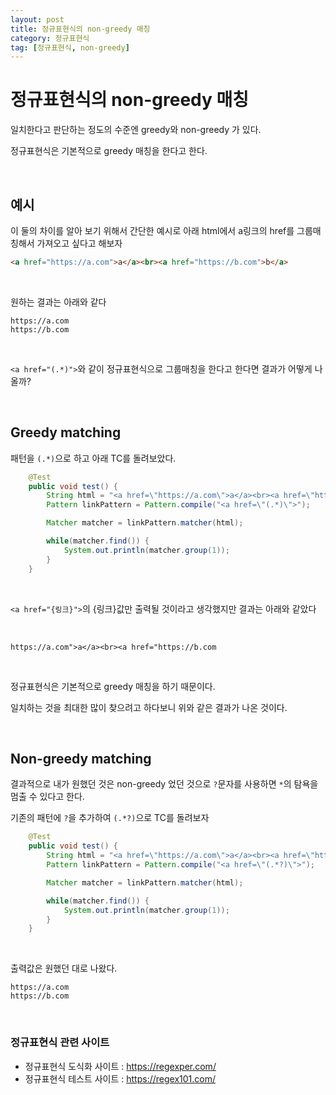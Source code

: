 ```yaml
---
layout: post
title: 정규표현식의 non-greedy 매칭
category: 정규표현식
tag: [정규표현식, non-greedy]
---
```


# 정규표현식의 non-greedy 매칭

일치한다고 판단하는 정도의 수준엔 greedy와 non-greedy 가 있다.

정규표현식은 기본적으로 greedy 매칭을 한다고 한다. 

<br>

## 예시

이 둘의 차이를 알아 보기 위해서 간단한 예시로 아래 html에서 a링크의 href를 그룹매칭해서 가져오고 싶다고 해보자

```html
<a href="https://a.com">a</a><br><a href="https://b.com">b</a>
```

<br>


원하는 결과는 아래와 같다

```text
https://a.com
https://b.com
```

<br>


`<a href="(.*)">`와 같이 정규표현식으로 그룹매칭을 한다고 한다면 결과가 어떻게 나올까?


<br>


## Greedy matching

패턴을 `(.*)`으로 하고 아래 TC를 돌려보았다.

```java
    @Test
    public void test() {
        String html = "<a href=\"https://a.com\">a</a><br><a href=\"https://b.com\">b</a>";
        Pattern linkPattern = Pattern.compile("<a href=\"(.*)\">");

        Matcher matcher = linkPattern.matcher(html);

        while(matcher.find()) {
            System.out.println(matcher.group(1));
        }
    }
```

<br>


`<a href="{링크}">`의 {링크}값만 출력될 것이라고 생각했지만 결과는 아래와 같았다

<br>


```text
https://a.com">a</a><br><a href="https://b.com
```

<br>


정규표현식은 기본적으로 greedy 매칭을 하기 때문이다. 

일치하는 것을 최대한 많이 찾으려고 하다보니 위와 같은 결과가 나온 것이다.


<br>


## Non-greedy matching

결과적으로 내가 원했던 것은 non-greedy 었던 것으로 `?`문자를 사용하면 `*`의 탐욕을 멈출 수 있다고 한다.

기존의 패턴에 `?`을 추가하여 `(.*?)`으로 TC를 돌려보자

```java
    @Test
    public void test() {
        String html = "<a href=\"https://a.com\">a</a><br><a href=\"https://b.com\">b</a>";
        Pattern linkPattern = Pattern.compile("<a href=\"(.*?)\">");

        Matcher matcher = linkPattern.matcher(html);

        while(matcher.find()) {
            System.out.println(matcher.group(1));
        }
    }
```

<br>


출력값은 원했던 대로 나왔다.

```text
https://a.com
https://b.com
```

<br>



### 정규표현식 관련 사이트

* 정규표현식 도식화 사이트 : https://regexper.com/
* 정규표현식 테스트 사이트 : https://regex101.com/

